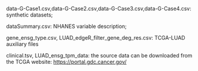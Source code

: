 data-G-Case1.csv,data-G-Case2.csv,data-G-Case3.csv,data-G-Case4.csv: synthetic datasets;

dataSummary.csv: NHANES variable description;

gene_ensg_type.csv, LUAD_edgeR_filter_gene_deg_res.csv: TCGA-LUAD auxiliary files

clinical.tsv, LUAD_ensg_tpm_data: the source data can be downloaded from the TCGA website: https://portal.gdc.cancer.gov/

